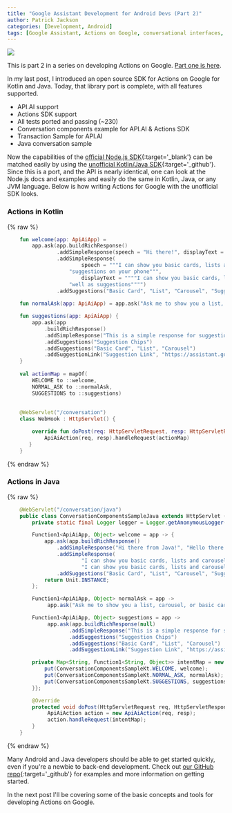 ```yaml
---
title: "Google Assistant Development for Android Devs (Part 2)"
author: Patrick Jackson
categories: [Development, Android]
tags: [Google Assistant, Actions on Google, conversational interfaces, Kotlin]
---
```



![](https://storage.googleapis.com/kotlin-actions-sdk.appspot.com/actions-kotlin-java.png)

This is part 2 in a series on developing Actions on Google.  [Part one is here](http://ticketmastermobilestudio.com/blog/google-assistant-development-for-android-devs-part-1).

In my last post, I introduced an open source SDK for Actions on Google for Kotlin and Java.  Today, that library port is complete, with all features supported.  

 - API.AI support
 - Actions SDK support
 - All tests ported and passing (~230)
 - Conversation components example for API.AI & Actions SDK
 - Transaction Sample for API.AI
 - Java conversation sample
 
 <!--more-->
 
Now the capabilities of the [official Node.js SDK](https://github.com/actions-on-google/actions-on-google-nodejs){:target='_blank'} can be matched easily by using the [unofficial Kotlin/Java SDK](https://github.com/TicketmasterMobileStudio/actions-on-google-kotlin){:target='_github'}.  Since this is a port, and the API is nearly identical, one can look at the Node.js docs and examples and easily do the same in Kotlin, Java, or any JVM language.  Below is how writing Actions for Google with the unofficial SDK looks.

### Actions in Kotlin

{% raw %}
```kotlin
    fun welcome(app: ApiAiApp) =
        app.ask(app.buildRichResponse()
                .addSimpleResponse(speech = "Hi there!", displayText = "Hello there!")
                .addSimpleResponse(
                        speech = """I can show you basic cards, lists and carousels as well as
                    "suggestions on your phone""",
                        displayText = """"I can show you basic cards, lists and carousels as
                    "well as suggestions"""")
                .addSuggestions("Basic Card", "List", "Carousel", "Suggestions"))
                
    fun normalAsk(app: ApiAiApp) = app.ask("Ask me to show you a list, carousel, or basic card")

    fun suggestions(app: ApiAiApp) {
        app.ask(app
            .buildRichResponse()
            .addSimpleResponse("This is a simple response for suggestions")
            .addSuggestions("Suggestion Chips")
            .addSuggestions("Basic Card", "List", "Carousel")
            .addSuggestionLink("Suggestion Link", "https://assistant.google.com/"))
    }
    
    val actionMap = mapOf(
        WELCOME to ::welcome,
        NORMAL_ASK to ::normalAsk,
        SUGGESTIONS to ::suggestions)
      
    
    @WebServlet("/conversation")
    class WebHook : HttpServlet() {

    	override fun doPost(req: HttpServletRequest, resp: HttpServletResponse) {
        	ApiAiAction(req, resp).handleRequest(actionMap)
       }
    }
```
{% endraw %}

### Actions in Java

{% raw %}
```java
	@WebServlet("/conversation/java")
	public class ConversationComponentsSampleJava extends HttpServlet {
    	private static final Logger logger = Logger.getAnonymousLogger();

		Function1<ApiAiApp, Object> welcome = app -> {
        	app.ask(app.buildRichResponse()
                .addSimpleResponse("Hi there from Java!", "Hello there from Java!")
                .addSimpleResponse(
                        "I can show you basic cards, lists and carousels as well as suggestions on your phone",
                        "I can show you basic cards, lists and carousels as well as suggestions")
                .addSuggestions("Basic Card", "List", "Carousel", "Suggestions"), null);
        	return Unit.INSTANCE;
    	};

    	Function1<ApiAiApp, Object> normalAsk = app ->
       	     app.ask("Ask me to show you a list, carousel, or basic card");

    	Function1<ApiAiApp, Object> suggestions = app ->
       	     app.ask(app.buildRichResponse(null)
                    .addSimpleResponse("This is a simple response for suggestions", null)
                    .addSuggestions("Suggestion Chips")
                    .addSuggestions("Basic Card", "List", "Carousel")
                    .addSuggestionLink("Suggestion Link", "https://assistant.google.com/"));

		private Map<String, Function1<String, Object>> intentMap = new HashMap() {{
        	put(ConversationComponentsSampleKt.WELCOME, welcome);
        	put(ConversationComponentsSampleKt.NORMAL_ASK, normalAsk);
        	put(ConversationComponentsSampleKt.SUGGESTIONS, suggestions);
    	}};

    	@Override
    	protected void doPost(HttpServletRequest req, HttpServletResponse resp) throws ServletException, IOException {
         	 ApiAiAction action = new ApiAiAction(req, resp);
       	 	 action.handleRequest(intentMap);
    	}
    }
```
{% endraw %}

 
Many Android and Java developers should be able to get started quickly, even if you're a newbie to back-end development.  Check out [our GitHub repo](https://github.com/TicketmasterMobileStudio/actions-on-google-kotlin){:target='_github'} for examples and more information on getting started.

In the next post I'll be covering some of the basic concepts and tools for developing Actions on Google.


